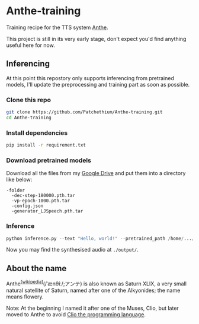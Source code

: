 # Anthe-training

Training recipe for the TTS system [Anthe](https://github.com/Patchethium/Anthe).

This project is still in its very early stage, don't expect you'd find anything useful here for now.

## Inferencing

At this point this repostory only supports inferencing from pretrained models, I'll update the preprocessing and training part as soon as possible.

### Clone this repo

```bash
git clone https://github.com/Patchethium/Anthe-training.git
cd Anthe-training
```

### Install dependencies
```bash
pip install -r requirement.txt
```

### Download pretrained models

Download all the files from my [Google Drive](https://drive.google.com/drive/folders/1cpSD60lO3DCzcrdoVwF6zBEmV6DdQwIP?usp=sharing) and put them into a directory like below:
```
-folder
  -dec-step-180000.pth.tar
  -vp-epoch-1000.pth.tar
  -config.json
  -generator_LJSpeech.pth.tar
```
### Inference

```python
python inference.py --text "Hello, world!" --pretrained_path /home/.../folder
```

Now you may find the synthesised audio at `./output/`.

## About the name

Anthe<sup>[\[wikipedia\]](https://en.wikipedia.org/wiki/Anthe_(moon))</sup>(/ˈænθiː/;アンテ) is also known as Saturn XLIX, a very small natural satellite of Saturn, named after one of the Alkyonides; the name means flowery.

Note: At the beginning I named it after one of the Muses, Clio, but later moved to Anthe to avoid [Clio the programming language](https://github.com/clio-lang/clio).

